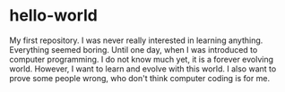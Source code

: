 # hello-world
My first repository. 
I was never really interested in learning anything. Everything seemed boring. Until one day, when I was introduced to computer programming. I do not know much yet, it is a forever evolving world. However, I want to learn and evolve with this world. I also want to prove some people wrong, who don't think computer coding is for me. 
